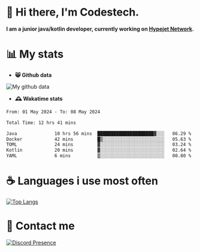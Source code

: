# 👋 Hi there, I'm Codestech.
**I am a junior java/kotlin developer, currently working on [Hypejet Network](https://github.com/Hypejet).**

# 📊 My stats
- **😸 Github data**

![My github data](https://github-readme-stats.vercel.app/api?username=Codestech1&count_private=true&include_all_commits=true&theme=codeSTACKr)

- **🕰️ Wakatime stats**
<!--START_SECTION:waka-->

```txt
From: 01 May 2024 - To: 08 May 2024

Total Time: 12 hrs 41 mins

Java              10 hrs 56 mins  █████████████████████▓░░░   86.29 %
Docker            42 mins         █▒░░░░░░░░░░░░░░░░░░░░░░░   05.63 %
TOML              24 mins         ▓░░░░░░░░░░░░░░░░░░░░░░░░   03.24 %
Kotlin            20 mins         ▓░░░░░░░░░░░░░░░░░░░░░░░░   02.64 %
YAML              6 mins          ▒░░░░░░░░░░░░░░░░░░░░░░░░   00.80 %
```

<!--END_SECTION:waka-->

# ☕ Languages i use most often
[![Top Langs](https://github-readme-stats.vercel.app/api/top-langs/?username=Codestech1&layout=compact&langs_count=8&exclude_repo=window5000.github.io&theme=codeSTACKr)](https://github.com/anuraghazra/github-readme-stats)

# 💬 Contact me
[![Discord Presence](https://lanyard.cnrad.dev/api/650718742157852740)](https://discord.com/users/650718742157852740)
</br>

